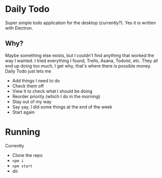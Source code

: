 # Daily Todo
Super simple todo application for the desktop (currently?). Yes it is written with Electron.

## Why?
Maybe something else exists, but I couldn't find anything that worked the way I wanted. I tried everything I found, Trello, Asana, Todoist, etc. They all end up doing too much, I get why, that's where there is possible money. Daily Todo just lets me
- Add things I need to do
- Check them off
- View it to check what I should be doing
- Reorder priority (which I do in the morning)
- Stay out of my way
- Say yay, I did some things at the end of the week
- Start again

# Running
Currently
- Clone the repo
- `npm i`
- `npm start`
- _do_
